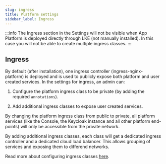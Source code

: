 ```yaml
---
slug: ingress
title: Platform settings
sidebar_label: Ingress
---
```


:::info
The Ingress section in the Settings will not be visible when App Platform is deployed directly through LKE (not manually installed). In this case you will not be able to create multiple ingress classes.
:::

## Ingress

By default (after installation), one ingress controller (ingress-nginx-platform) is deployed and is used to publicly expose both platform and user created services. In the settings for ingress, an admin can:

1. Configure the platform ingress class to be private (by adding the required `annotations`).

2. Add additional ingress classes to expose user created services.

By changing the platform ingress class from public to private, all platform services (like the Console, the Keycloak instance and all other platform end-points) will only be accessible from the private network.

By adding additional ingress classes, each class will get a dedicated ingress controller and a dedicated cloud load balancer. This allows grouping of services and exposing them to differend networks.

Read more about configuring ingress classes [here](../../how-to/ingress-classes.md).
